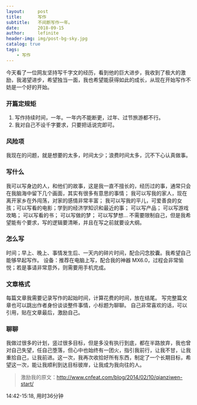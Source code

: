 ```yaml
---
layout:     post
title:      写作
subtitle:   不间断写作一年。
date:       2018-09-15
author:     lefinite
header-img: img/post-bg-sky.jpg
catalog: true
tags:
    - 写作
---
```


今天看了一位网友坚持写千字文的经历，看到他的巨大进步，我收到了极大的激励，我渴望进步，希望独当一面，我也希望能获得如此的成长，从现在开始写作不妨是一个好的开始。

### 开篇定规矩
1. 写作持续时间，一年。一年内不能断更，过年、过节旅游都不行。
2. 我对自己不设千字要求，只要把话说完即可。

### 风险项
我现在的问题，就是想要的太多，时间太少；浪费时间太多，沉不下心认真做事。

### 写什么
我可以写身边的人，和他们的故事，这是我一直不擅长的，经历过的事，通常只会在我脑海中留下几个画面，其实有很多有意思的事情；
我可以写我的家人，现在离开家乡在外闯荡，对家的感情非常丰富；
我可以写我的平儿，可爱善良的女孩；可以写看的电影；学到的经济学知识和最近的事；
可以写产品；
可以写游戏攻略；
可以写看的书；
可以写做的梦；
可以写梦想...
不需要限制自己，但是我希望能有个要求，写的逻辑要清晰，并且在写之前就要设大纲。

### 怎么写
时间；早上、晚上、事情发生后、一天内的碎片时间，配合闪念胶囊。我希望自己能够早起写作。
设备：推荐在电脑上写，配合我的神器 MX6.0，过程会非常愉悦；若是事请非常意外，则需要用手机完成。

### 文章格式
每篇文章我需要记录写作的起始时间，计算花费的时间，放在结尾。
写完整篇文章也可以跳出作者身份谈谈整件事情，小标题为聊聊。
自己非常喜欢的话，可以引用，贴在文章最后，激励自己。

### 聊聊
我做过很多的计划，竖过很多目标，但是多没有执行到底，都在半路放弃，我也曾对自己失望，任自己堕落，但心中也始终有一团火，指引我前行，让我不甘，让我重拾自己，让我前进。这一次，我再次收拾好所有东西，制定了一个长期目标，希望这一次，能让我顺利到达目标彼岸，让我成为我向往的人。

> 激励我的原文：http://www.cnfeat.com/blog/2014/02/10/qianziwen-start/

14:42-15:18, 用时36分钟
